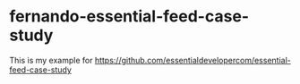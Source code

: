 # fernando-essential-feed-case-study
This is my example for https://github.com/essentialdevelopercom/essential-feed-case-study
